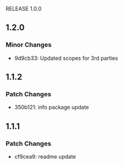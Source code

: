 RELEASE 1.0.0

## 1.2.0

### Minor Changes

- 9d9cb33: Updated scopes for 3rd parties

## 1.1.2

### Patch Changes

- 350b121: info package update

## 1.1.1

### Patch Changes

- cf9cea9: readme update
